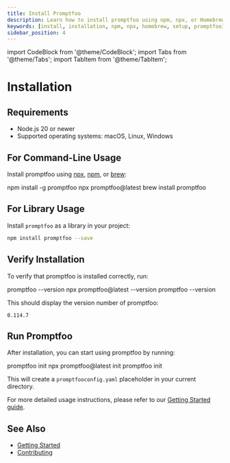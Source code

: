 ```yaml
---
title: Install Promptfoo
description: Learn how to install promptfoo using npm, npx, or Homebrew. Set up promptfoo for command-line usage or as a library in your project.
keywords: [install, installation, npm, npx, homebrew, setup, promptfoo]
sidebar_position: 4
---
```


import CodeBlock from '@theme/CodeBlock';
import Tabs from '@theme/Tabs';
import TabItem from '@theme/TabItem';

# Installation

## Requirements

- Node.js 20 or newer
- Supported operating systems: macOS, Linux, Windows

## For Command-Line Usage

Install promptfoo using [npx](https://nodejs.org/en/download), [npm](https://nodejs.org/en/download), or [brew](https://brew.sh/):

<Tabs groupId="promptfoo-command">
  <TabItem value="npm" label="npm" default>
    <CodeBlock language="bash">
      npm install -g promptfoo
    </CodeBlock>
  </TabItem>
  <TabItem value="npx" label="npx">
    <CodeBlock language="bash">
      npx promptfoo@latest
    </CodeBlock>
  </TabItem>
  <TabItem value="brew" label="brew">
    <CodeBlock language="bash">
      brew install promptfoo
    </CodeBlock>
  </TabItem>
</Tabs>

## For Library Usage

Install `promptfoo` as a library in your project:

```sh
npm install promptfoo --save
```

## Verify Installation

To verify that promptfoo is installed correctly, run:

<Tabs groupId="promptfoo-command">
  <TabItem value="npm" label="npm" default>
    <CodeBlock language="bash">
      promptfoo --version
    </CodeBlock>
  </TabItem>
  <TabItem value="npx" label="npx">
    <CodeBlock language="bash">
      npx promptfoo@latest --version
    </CodeBlock>
  </TabItem>
  <TabItem value="brew" label="brew">
    <CodeBlock language="bash">
      promptfoo --version
    </CodeBlock>
  </TabItem>
</Tabs>

This should display the version number of promptfoo:

```text
0.114.7
```

## Run Promptfoo

After installation, you can start using promptfoo by running:

<Tabs groupId="promptfoo-command">
  <TabItem value="npm" label="npm" default>
    <CodeBlock language="bash">
      promptfoo init
    </CodeBlock>
  </TabItem>
  <TabItem value="npx" label="npx">
    <CodeBlock language="bash">
      npx promptfoo@latest init
    </CodeBlock>
  </TabItem>
  <TabItem value="brew" label="brew">
    <CodeBlock language="bash">
      promptfoo init
    </CodeBlock>
  </TabItem>
</Tabs>

This will create a `promptfooconfig.yaml` placeholder in your current directory.

For more detailed usage instructions, please refer to our [Getting Started guide](./getting-started.md).

## See Also

- [Getting Started](./getting-started.md)
- [Contributing](./contributing.md)

